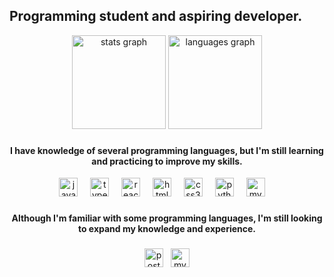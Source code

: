 ## Programming student and aspiring developer.

<div align="center">
  <img src="https://github-readme-stats.vercel.app/api?username=Murillocarlosp&hide_title=false&hide_rank=false&show_icons=true&include_all_commits=true&count_private=true&disable_animations=false&theme=dracula&locale=en&hide_border=false&order=1" height="150" alt="stats graph" />
  <img src="https://github-readme-stats.vercel.app/api/top-langs?username=Murillocarlosp&locale=en&hide_title=false&layout=compact&card_width=320&langs_count=5&theme=dracula&hide_border=false&order=2" height="150" alt="languages graph" />
</div>

###

<h4 align="center">I have knowledge of several programming languages, but I'm still learning and practicing to improve my skills.</h4>

<div align="center">
  <img src="https://cdn.jsdelivr.net/gh/devicons/devicon/icons/javascript/javascript-original.svg" height="30" alt="javascript logo"  />
  <img width="12" />
  <img src="https://cdn.jsdelivr.net/gh/devicons/devicon/icons/typescript/typescript-original.svg" height="30" alt="typescript logo"  />
  <img width="12" />
  <img src="https://cdn.jsdelivr.net/gh/devicons/devicon/icons/react/react-original.svg" height="30" alt="react logo"  />
  <img width="12" />
  <img src="https://cdn.jsdelivr.net/gh/devicons/devicon/icons/html5/html5-original.svg" height="30" alt="html5 logo"  />
  <img width="12" />
  <img src="https://cdn.jsdelivr.net/gh/devicons/devicon/icons/css3/css3-original.svg" height="30" alt="css3 logo"  />
  <img width="12" />
  <img src="https://cdn.jsdelivr.net/gh/devicons/devicon/icons/python/python-original.svg" height="30" alt="python logo"  />
  <img width="12" />
  <img src="https://cdn.jsdelivr.net/gh/devicons/devicon/icons/mysql/mysql-original.svg" height="30" alt="mysql logo" />
  <img width="12" />

</div>

###

<h4 align="center">Although I'm familiar with some programming languages, I'm still looking to expand my knowledge and experience.</h4>

###
<div align="center" style="display: flex; align-items: center; justify-content: center;">

  <!-- Ícones das tecnologias -->
  <div style="display: flex; flex-wrap: wrap; justify-content: center; gap: 12px;">
   <img src="https://cdn.jsdelivr.net/gh/devicons/devicon/icons/postgresql/postgresql-original.svg" height="30" alt="postgresql logo" />
   <img src="https://cdn.jsdelivr.net/gh/devicons/devicon/icons/mysql/mysql-original.svg" height="30" alt="mysql logo" />

  </div>


</div>


<br clear="both">
